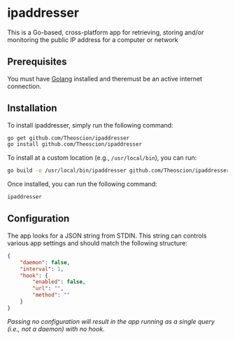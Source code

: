 # ipaddresser
This is a Go-based, cross-platform app for retrieving, storing and/or monitoring the public IP address for a computer or network

## Prerequisites 
You must have [Golang](https://golang.org/) installed and theremust be an active internet connection.

## Installation
To install ipaddresser, simply run the following command:

```bash
go get github.com/Theoscion/ipaddresser
go install github.com/Theoscion/ipaddresser
```

To install at a custom location (e.g., `/usr/local/bin`), you can run:

```bash
go build -o /usr/local/bin/ipaddresser github.com/Theoscion/ipaddresser
```

Once installed, you can run the following command:

```bash
ipaddresser
```

## Configuration
The app looks for a JSON string from STDIN. This string can controls various app settings and should match the following structure:

```json
{
	"daemon": false,
	"interval": 1,
	"hook": {
		"enabled": false,
		"url": "",
		"method": ""
	}
}
```

_Passing no configuration will result in the app running as a single query (i.e., not a daemon) with no hook._